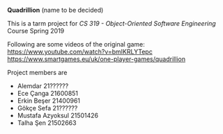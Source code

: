 **Quadrillion** (name to be decided)

This is a tarm project for *CS 319 - Object-Oriented Software Engineering* Course Spring 2019

Following are some videos of the original game:
https://www.youtube.com/watch?v=bmIKRLYTepc
https://www.smartgames.eu/uk/one-player-games/quadrillion

Project members are
* Alemdar 21??????
* Ece Çanga 21600851
* Erkin Beşer 21400961
* Gökçe Sefa 21??????
* Mustafa Azyoksul 21501426
* Talha Şen 21502663
